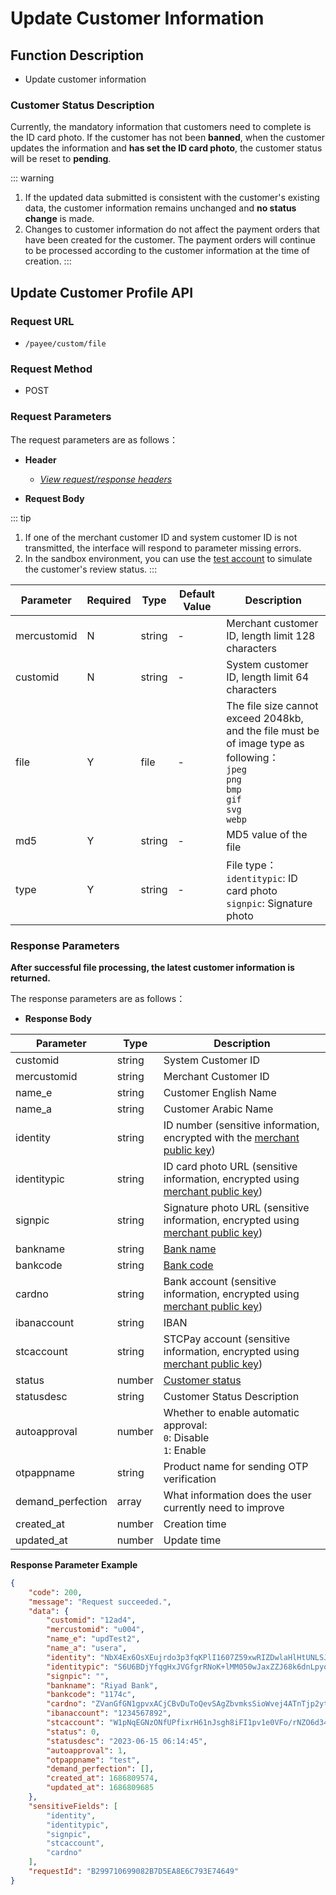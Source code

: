 # Update Customer Information

## Function Description

- Update customer information

### Customer Status Description

Currently, the mandatory information that customers need to complete is the ID card photo. If the customer has not been **banned**, when the customer updates the information and **has set the ID card photo**, the customer status will be reset to **pending**.

::: warning 
1. If the updated data submitted is consistent with the customer's existing data, the customer information remains unchanged and **no status change** is made.
2. Changes to customer information do not affect the payment orders that have been created for the customer. The payment orders will continue to be processed according to the customer information at the time of creation.
:::

## Update Customer Profile API

### Request URL

- `/payee/custom/file`

### Request Method

- POST

### Request Parameters

The request parameters are as follows：

- **Header**

  - [_View request/response headers_](/en/payoutApi/apiRule/header)

- **Request Body**

::: tip 
1. If one of the merchant customer ID and system customer ID is not transmitted, the interface will respond to parameter missing errors.
2. In the sandbox environment, you can use the [test account](/en/payoutApi/appendix/testAccount) to simulate the customer's review status.
:::

| **Parameter** | **Required** | **Type** | **Default Value** | **Description**                                                                                                                               |
| ------------- | ------------ | -------- | ----------------- | --------------------------------------------------------------------------------------------------------------------------------------------- |
| mercustomid   | N            | string   | -                 | Merchant customer ID, length limit 128 characters                                                                                             |
| customid      | N            | string   | -                 | System customer ID, length limit 64 characters                                                                                                |
| file          | Y            | file     | -                 | The file size cannot exceed 2048kb, and the file must be of image type as following：<br>`jpeg`<br>`png`<br>`bmp`<br>`gif`<br>`svg`<br>`webp` |
| md5           | Y            | string   | -                 | MD5 value of the file                                                                                                                         |
| type          | Y            | string   | -                 | File type：<br>`identitypic`: ID card photo<br>`signpic`: Signature photo                                                                     |

### Response Parameters

**After successful file processing, the latest customer information is returned.**

The response parameters are as follows：

- **Response Body**

| **Parameter**     | **Type** | **Description**                                                                                                                                      |
| ----------------- | -------- | ---------------------------------------------------------------------------------------------------------------------------------------------------- |
| customid          | string   | System Customer ID                                                                                                                                   |
| mercustomid       | string   | Merchant Customer ID                                                                                                                                 |
| name_e            | string   | Customer English Name                                                                                                                                |
| name_a            | string   | Customer Arabic Name                                                                                                                                 |
| identity          | string   | ID number (sensitive information, encrypted with the [merchant public key](/en/payoutApi/apiRule/certificateKey#merchant-public-private-key))        |
| identitypic       | string   | ID card photo URL (sensitive information, encrypted using [merchant public key](/en/payoutApi/apiRule/certificateKey#merchant-public-private-key))   |
| signpic           | string   | Signature photo URL (sensitive information, encrypted using [merchant public key](/en/payoutApi/apiRule/certificateKey#merchant-public-private-key)) |
| bankname          | string   | [Bank name](/en/payoutApi/banks/bankList)                                                                                                            |
| bankcode          | string   | [Bank code](/en/payoutApi/banks/bankList)                                                                                                            |
| cardno            | string   | Bank account (sensitive information, encrypted using [merchant public key](/en/payoutApi/apiRule/certificateKey#merchant-public-private-key))        |
| ibanaccount       | string   | IBAN                                                                                                                                                 |
| stcaccount        | string   | STCPay account (sensitive information, encrypted using [merchant public key](/en/payoutApi/apiRule/certificateKey#merchant-public-private-key))      |
| status            | number   | [Customer status](/en/payoutApi/appendix/customStatus)                                                                                               |
| statusdesc        | string   | Customer Status Description                                                                                                                          |
| autoapproval      | number   | Whether to enable automatic approval: <br> `0`: Disable <br> `1`: Enable                                                                             |
| otpappname        | string   | Product name for sending OTP verification                                                                                                            |
| demand_perfection | array    | What information does the user currently need to improve                                                                                             |
| created_at        | number   | Creation time                                                                                                                                        |
| updated_at        | number   | Update time                                                                                                                                          |

**Response Parameter Example**

```json
{
    "code": 200,
    "message": "Request succeeded.",
    "data": {
        "customid": "12ad4",
        "mercustomid": "u004",
        "name_e": "updTest2",
        "name_a": "usera",
        "identity": "NbX4Ex6OsXEujrdo3p3fqKPlI1607Z59xwRIZDwlaHlHtUNLSJCP6Hp9TQVVZt66Pw+7LLENT84l6TiH7owxgY+jUl5qfRs4+ooNb3Hb4tWgXcUBi3f8NDKI3KNL5FdiXXsaqy/l8uWZoiDuRuwfQCZEUJPl3yacVfwgq8IwUO4Gqld9iN6ciyxAT16w/rkafV56gNDaWNrLet8/3HxaCUXmYfs1SpYyUwi3Hn2uI1sDme9MLZtPUo/0Nwbq5MyR5IANq4O6Enw1K3LQ4g9ZmmS7QpY7iFGT/3zKFAsycjD8focAmM9+quITspykDR3p0y9Pvs6PWMXiR5FjhAaRsw==",
        "identitypic": "S6U6BDjYfqgHxJVGfgrRNoK+lMM050wJaxZZJ68k6dnLpyoqETiSbLvjVmmFnfdTnzQRKu3qXAKRe/PJYDq4EgT5G2hS0iS3UtvkHKgjACcDvgPqVIGDpH4ru7UbopZwJNRfrBLlVcV+N+wWMqii/r1t5wTGdx8yupy/3jhZX7hhO8HFl+BvR4JSgdPWNH00zu4sTi/w2P5wEayIzK4ya/Be7w0ULbhFgoczNRrdo9hoIbewH529s74OApked4/U3uaquCjjv6h+m+U/P9efRTsOl+5u/AmYxO4mTI2C+k8SY8lK9JUBI+1wVQm/Sj81UcXAFLN2IjFYo/bbrZuOww==",
        "signpic": "",
        "bankname": "Riyad Bank",
        "bankcode": "1174c",
        "cardno": "ZVanGfGN1gpvxACjCBvDuToQevSAgZbvmksSioWvej4ATnTjp2ytSmdcIkKA3CtkcoiZXTVp11yazyj4JYpQDC99uO+mE13zIz48Uxs98GM8DY+USO3SPCAEn70YyBZ5jX9GfhWob+1UwUkqjh++WOvQbYZl7JxxMLyTG62T4pXo74XWHZeX5kUTTFOJvX8Lc9h3WmVV8GG6xcU+HZ2dWlUO0EZHTIFm7ymre5w1fXUfR9ljHzb7AVYnTIArLENPPFSNYh7HvzZIMloA0exffgcUT4sZwUD5iTeNXDSAjfLRb/n7HDFAlTvZZpxWt0cKNSruPtvyQ5xiptAA3RmEOw==",
        "ibanaccount": "1234567892",
        "stcaccount": "W1pNqEGNzONfUPfixrH61nJsgh8iFI1pv1e0VFo/rNZO6d34fFPwj/SPMqajWRjOFp8IJjBJZWOMbFALS8nTx93lhIJddtEWkNPf3t+qKSlyehORZhF/5RYzvmAu7ThV/124BOzSs/LsX7u8ZKzhudpVU6GWFZr+0GgwzDZNr/SdVm9S2ec621wSuUVgzu3ahINg/7ko5RuVzkK6eUPZ+R/v8xnRowH6SCjKfuNtHONU/7u0si1gryL8D7cb1NYy2yAx7FxWexRFyDendPZB0TsISMwAqV29RSDxG+AfJDvbsfs3mZia352avZmEpxcxILntqncjOdRnVrjEheq8sQ==",
        "status": 0,
        "statusdesc": "2023-06-15 06:14:45",
        "autoapproval": 1,
        "otpappname": "test",
        "demand_perfection": [],
        "created_at": 1686809574,
        "updated_at": 1686809685
    },
    "sensitiveFields": [
        "identity",
        "identitypic",
        "signpic",
        "stcaccount",
        "cardno"
    ],
    "requestId": "B299710699082B7D5EA8E6C793E74649"
}
```